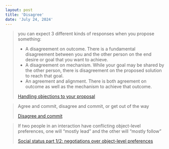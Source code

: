 ```yaml
---
layout: post
title: 'Disagree'
date: 'July 24, 2024'
---
```


> you can expect 3 different kinds of responses when you propose something:
>
> - A disagreement on outcome. There is a fundamental disagreement between you and the other person on the end desire or goal that you want to achieve.
> - A disagreement on mechanism. While your goal may be shared by the other person, there is disagreement on the proposed solution to reach that goal.
> - An agreement and alignment. There is both agreement on outcome as well as the mechanism to achieve that outcome.
>
> [Handling objections to your proposal](https://jgefroh.substack.com/p/how-to-drive-meaningful-change-handling)

> Agree and commit, disagree and commit, or get out of the way
>
> [Disagree and commit](https://en.wikipedia.org/wiki/Disagree_and_commit)

> If two people in an interaction have conflicting object-level preferences, one will “mostly lead” and the other will “mostly follow”
>
> [Social status part 1/2: negotiations over object-level preferences](https://www.lesswrong.com/posts/SPBm67otKq5ET5CWP/social-status-part-1-2-negotiations-over-object-level#1_2_If_two_people_in_an_interaction_have_conflicting_object_level_preferences__one_will__mostly_lead__and_the_other_will__mostly_follow___or_they_could_both__half_lead___etc__)

